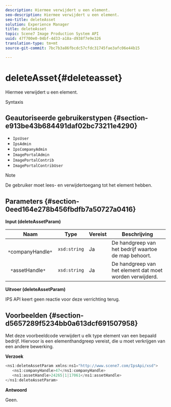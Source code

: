 ```yaml
---
description: Hiermee verwijdert u een element.
seo-description: Hiermee verwijdert u een element.
seo-title: deleteAsset
solution: Experience Manager
title: deleteAsset
topic: Scene7 Image Production System API
uuid: 47f700e0-04bf-4d33-a18a-d938f7e9e326
translation-type: tm+mt
source-git-commit: 7bc7b3a86fbcdc57cfdc31745fae3afc06e44b15

---
```



# deleteAsset{#deleteasset}

Hiermee verwijdert u een element.

Syntaxis

## Geautoriseerde gebruikerstypen {#section-e913be43b684491daf02bc73211e4290}

* `IpsUser`
* `IpsAdmin`
* `IpsCompanyAdmin`
* `ImagePortalAdmin`
* `ImagePortalContrib`
* `ImagePortalContribUser`

>[!NOTE]
>
>De gebruiker moet lees- en verwijdertoegang tot het element hebben.

## Parameters {#section-0eed164e278b456fbdfb7a50727a0416}

**Input (deleteAssetParam)**

| Naam | Type | Vereist | Beschrijving |
|---|---|---|---|
| ` *`companyHandle`*` | `xsd:string` | Ja | De handgreep van het bedrijf waartoe de map behoort. |
| ` *`assetHandle`*` | `xsd:string` | Ja | De handgreep van het element dat moet worden verwijderd. |

**Uitvoer (deleteAssetParam)**

IPS API keert geen reactie voor deze verrichting terug.

## Voorbeelden {#section-d5657289f5234bb0a613dcf691507958}

Met deze voorbeeldcode verwijdert u elk type element van een bepaald bedrijf. Hiervoor is een elementhandgreep vereist, die u moet verkrijgen van een andere bewerking.

**Verzoek**

```java
<ns1:deleteAssetParam xmlns:ns1="http://www.scene7.com/IpsApi/xsd">
   <ns1:companyHandle>47</ns1:companyHandle>
   <ns1:assetHandle>24265|1|17061</ns1:assetHandle>
</ns1:deleteAssetParam>
```

**Antwoord**

Geen.
